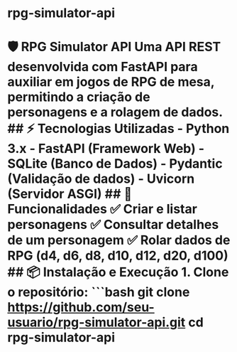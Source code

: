 # rpg-simulator-api
 # 🛡️ RPG Simulator API  Uma **API REST desenvolvida com FastAPI** para auxiliar em jogos de RPG de mesa, permitindo a criação de personagens e a rolagem de dados.  ## ⚡ Tecnologias Utilizadas - **Python** 3.x - **FastAPI** (Framework Web) - **SQLite** (Banco de Dados) - **Pydantic** (Validação de dados) - **Uvicorn** (Servidor ASGI)  ## 🔧 Funcionalidades ✅ Criar e listar personagens   ✅ Consultar detalhes de um personagem   ✅ Rolar dados de RPG (d4, d6, d8, d10, d12, d20, d100)    ## 📦 Instalação e Execução 1. Clone o repositório:    ```bash    git clone https://github.com/seu-usuario/rpg-simulator-api.git    cd rpg-simulator-api
